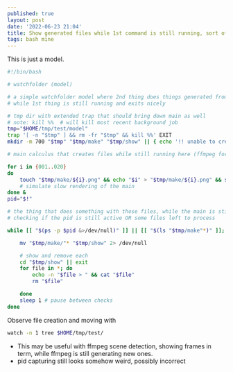 ```yaml
---
published: true
layout: post
date: '2022-06-23 21:04'
title: Show generated files while 1st command is still running, sort of a watchfolder in single script...
tags: bash mine 
---
```

This is just a model.

```bash
#!/bin/bash

# watchfolder (model)

# a simple watchfolder model where 2nd thing does things generated from 1st thing 
# while 1st thing is still running and exits nicely

# tmp dir with extended trap that should bring down main as well 
# note: kill %%  # will kill most recent background job
tmp="$HOME/tmp/test/model"
trap '[ -n "$tmp" ] && rm -fr "$tmp" && kill %%' EXIT
mkdir -m 700 "$tmp" "$tmp/make" "$tmp/show" || { echo '!! unable to create a tmpdir' >&2; tmp=; exit 1; }

# main calculus that creates files while still running here (ffmpeg for example)

for i in {001..020}
do
    touch "$tmp/make/${i}.png" && echo "$i" > "$tmp/make/${i}.png" && sleep 0.2
    # simulate slow rendering of the main 
done &
pid="$!"

# the thing that does something with those files, while the main is still running
# checking if the pid is still active OR some files left to process

while [[ "$(ps -p $pid &>/dev/null)" ]] || [[ "$(ls "$tmp/make"*)" ]]; do

    mv "$tmp/make/"* "$tmp/show" 2> /dev/null

    # show and remove each
    cd "$tmp/show" || exit
    for file in *; do
        echo -n "$file > " && cat "$file"
        rm "$file"

    done
    sleep 1 # pause between checks
done

```
Observe file creation and moving with
```bash
watch -n 1 tree $HOME/tmp/test/
```
- This may be useful with ffmpeg scene detection, showing frames in term, while ffmpeg is still generating new ones.
- pid capturing still looks somehow weird, possibly incorrect
